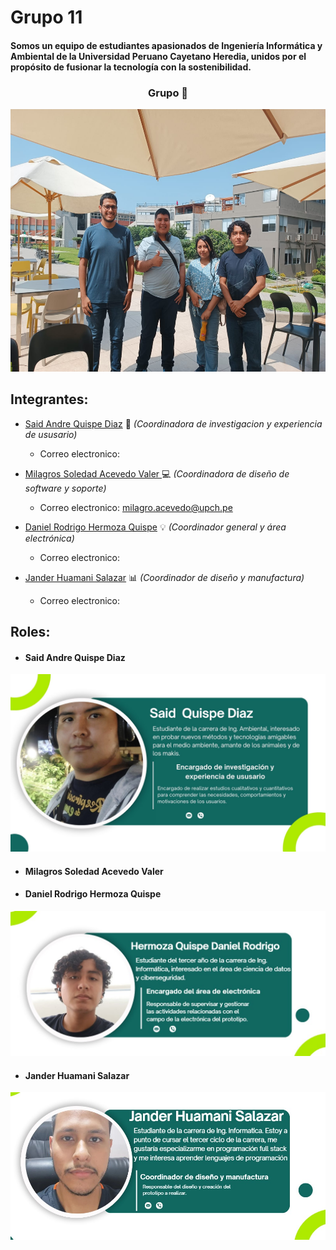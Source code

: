 # Grupo 11
#### Somos un equipo de estudiantes apasionados de Ingeniería Informática y Ambiental de la Universidad Peruano Cayetano Heredia, unidos por el propósito de fusionar la tecnología con la sostenibilidad. 
<h3 align="center">Grupo 👥​ </h3>
<p align="center">
  <img width="560" height="420" src="https://github.com/Dooncito/fundamentos-de-dise-o/blob/0dd945176e1d28cc54fcccfb2de06847f1ee8314/Imagenes/Image_2024.jpeg">
</p> 

## Integrantes:

* [Said Andre Quispe Diaz](#Said-Andre-Quispe-Diaz) 📰 _(Coordinadora de investigacion y experiencia de ususario)_

  * Correo electronico: ​​​​
    
* [Milagros Soledad Acevedo Valer ](#Milagros-Soledad-Acevedo-Valer) 💻 _(Coordinadora de diseño de software y soporte)_

  * Correo electronico: milagro.acevedo@upch.pe
* [Daniel Rodrigo Hermoza Quispe](#Daniel-Rodrigo-Hermoza-Quispe) 💡 _(Coordinador general y área electrónica)_

  * Correo electronico:
* [Jander Huamani Salazar](#Jander-Huamani-Salazar) 📊 _(Coordinador de diseño y manufactura)_

  * Correo electronico:
## Roles:
 - #### Said Andre Quispe Diaz
 ![Imagen](https://github.com/Dooncito/fundamentos-de-dise-o/blob/fcb15758a2783058a8d311295335f44ca3222c5f/Imagenes/Informacion_de_integrantes/Said.jpg)
 - #### Milagros Soledad Acevedo Valer 
 - #### Daniel Rodrigo Hermoza Quispe
 ![Imagen](https://github.com/Dooncito/fundamentos-de-dise-o/blob/main/Imagenes/Informacion_de_integrantes/ggfundamentos.jpg)
 - #### Jander Huamani Salazar
 ![Imagen](https://github.com/Dooncito/fundamentos-de-dise-o/blob/main/Imagenes/Informacion_de_integrantes/jander.jpg)

 
